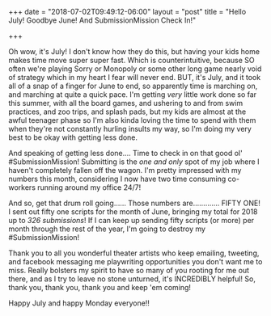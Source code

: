 +++
date = "2018-07-02T09:49:12-06:00"
layout = "post"
title = "Hello July! Goodbye June! And SubmissionMission Check In!"

+++

Oh wow, it's July! I don't know how they do this, but having your kids home makes time move super super fast. Which is counterintuitive, because SO often we're playing Sorry or Monopoly or some other long game nearly void of strategy which in my heart I fear will never end. BUT, it's July, and it took all of a snap of a finger for June to end, so apparently time is marching on, and marching at quite a quick pace. I'm getting *very* little work done so far this summer, with all the board games, and ushering to and from swim practices, and zoo trips, and splash pads, but my kids are almost at the awful teenager phase so I'm also kinda loving the time to spend with them when they're not constantly hurling insults my way, so I'm doing my very best to be okay with getting less done.

And speaking of getting less done.... Time to check in on that good ol' #SubmissionMission! Submitting is the *one and only* spot of my job where I haven't completely fallen off the wagon. I'm pretty impressed with my numbers this month, considering I now have two time consuming co-workers running around my office 24/7! 

And so, get that drum roll going...... Those numbers are............. FIFTY ONE! I sent out fifty one scripts for the month of June, bringing my total for 2018 up to *326 submissions*! If I can keep up sending fifty scripts (or more) per month through the rest of the year, I'm going to destroy my #SubmissionMission! 

Thank you to all you wonderful theater artists who keep emailing, tweeting, and facebook messaging me playwriting opportunities you don't want me to miss. Really bolsters my spirit to have so many of you rooting for me out there, and as I try to leave no stone unturned, it's INCREDIBLY helpful! So, thank you, thank you, thank you and keep 'em coming! 

Happy July and happy Monday everyone!! 